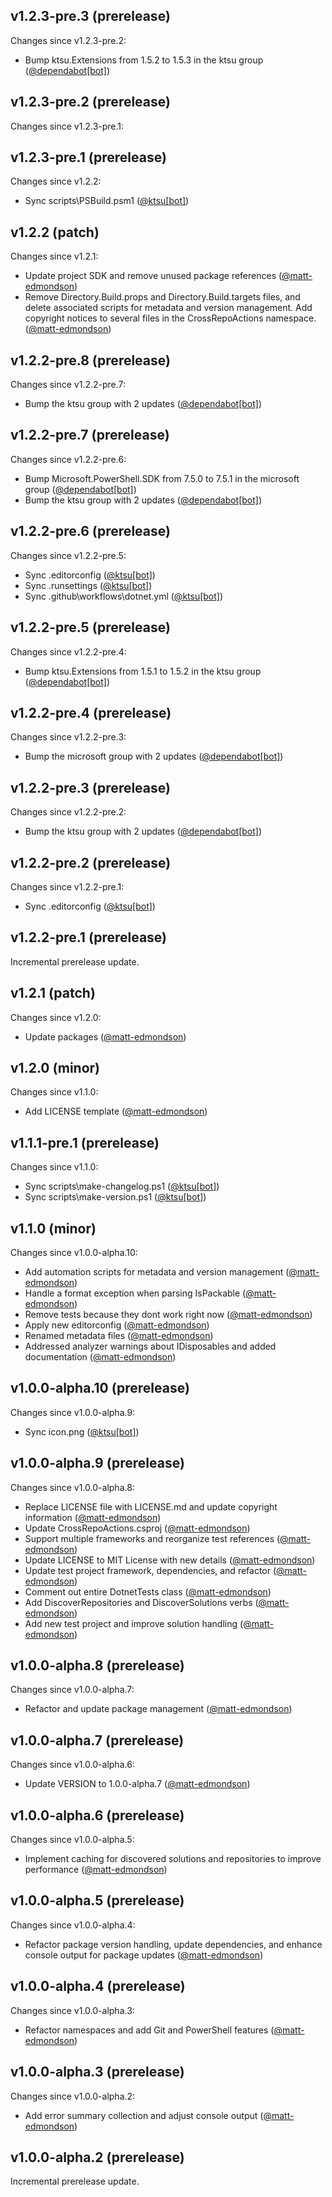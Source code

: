 ## v1.2.3-pre.3 (prerelease)

Changes since v1.2.3-pre.2:

- Bump ktsu.Extensions from 1.5.2 to 1.5.3 in the ktsu group ([@dependabot[bot]](https://github.com/dependabot[bot]))
## v1.2.3-pre.2 (prerelease)

Changes since v1.2.3-pre.1:
## v1.2.3-pre.1 (prerelease)

Changes since v1.2.2:

- Sync scripts\PSBuild.psm1 ([@ktsu[bot]](https://github.com/ktsu[bot]))
## v1.2.2 (patch)

Changes since v1.2.1:

- Update project SDK and remove unused package references ([@matt-edmondson](https://github.com/matt-edmondson))
- Remove Directory.Build.props and Directory.Build.targets files, and delete associated scripts for metadata and version management. Add copyright notices to several files in the CrossRepoActions namespace. ([@matt-edmondson](https://github.com/matt-edmondson))
## v1.2.2-pre.8 (prerelease)

Changes since v1.2.2-pre.7:

- Bump the ktsu group with 2 updates ([@dependabot[bot]](https://github.com/dependabot[bot]))
## v1.2.2-pre.7 (prerelease)

Changes since v1.2.2-pre.6:

- Bump Microsoft.PowerShell.SDK from 7.5.0 to 7.5.1 in the microsoft group ([@dependabot[bot]](https://github.com/dependabot[bot]))
- Bump the ktsu group with 2 updates ([@dependabot[bot]](https://github.com/dependabot[bot]))
## v1.2.2-pre.6 (prerelease)

Changes since v1.2.2-pre.5:

- Sync .editorconfig ([@ktsu[bot]](https://github.com/ktsu[bot]))
- Sync .runsettings ([@ktsu[bot]](https://github.com/ktsu[bot]))
- Sync .github\workflows\dotnet.yml ([@ktsu[bot]](https://github.com/ktsu[bot]))
## v1.2.2-pre.5 (prerelease)

Changes since v1.2.2-pre.4:

- Bump ktsu.Extensions from 1.5.1 to 1.5.2 in the ktsu group ([@dependabot[bot]](https://github.com/dependabot[bot]))
## v1.2.2-pre.4 (prerelease)

Changes since v1.2.2-pre.3:

- Bump the microsoft group with 2 updates ([@dependabot[bot]](https://github.com/dependabot[bot]))
## v1.2.2-pre.3 (prerelease)

Changes since v1.2.2-pre.2:

- Bump the ktsu group with 2 updates ([@dependabot[bot]](https://github.com/dependabot[bot]))
## v1.2.2-pre.2 (prerelease)

Changes since v1.2.2-pre.1:

- Sync .editorconfig ([@ktsu[bot]](https://github.com/ktsu[bot]))
## v1.2.2-pre.1 (prerelease)

Incremental prerelease update.
## v1.2.1 (patch)

Changes since v1.2.0:

- Update packages ([@matt-edmondson](https://github.com/matt-edmondson))
## v1.2.0 (minor)

Changes since v1.1.0:

- Add LICENSE template ([@matt-edmondson](https://github.com/matt-edmondson))
## v1.1.1-pre.1 (prerelease)

Changes since v1.1.0:

- Sync scripts\make-changelog.ps1 ([@ktsu[bot]](https://github.com/ktsu[bot]))
- Sync scripts\make-version.ps1 ([@ktsu[bot]](https://github.com/ktsu[bot]))
## v1.1.0 (minor)

Changes since v1.0.0-alpha.10:

- Add automation scripts for metadata and version management ([@matt-edmondson](https://github.com/matt-edmondson))
- Handle a format exception when parsing IsPackable ([@matt-edmondson](https://github.com/matt-edmondson))
- Remove tests because they dont work right now ([@matt-edmondson](https://github.com/matt-edmondson))
- Apply new editorconfig ([@matt-edmondson](https://github.com/matt-edmondson))
- Renamed metadata files ([@matt-edmondson](https://github.com/matt-edmondson))
- Addressed analyzer warnings about IDisposables and added documentation ([@matt-edmondson](https://github.com/matt-edmondson))
## v1.0.0-alpha.10 (prerelease)

Changes since v1.0.0-alpha.9:

- Sync icon.png ([@ktsu[bot]](https://github.com/ktsu[bot]))
## v1.0.0-alpha.9 (prerelease)

Changes since v1.0.0-alpha.8:

- Replace LICENSE file with LICENSE.md and update copyright information ([@matt-edmondson](https://github.com/matt-edmondson))
- Update CrossRepoActions.csproj ([@matt-edmondson](https://github.com/matt-edmondson))
- Support multiple frameworks and reorganize test references ([@matt-edmondson](https://github.com/matt-edmondson))
- Update LICENSE to MIT License with new details ([@matt-edmondson](https://github.com/matt-edmondson))
- Update test project framework, dependencies, and refactor ([@matt-edmondson](https://github.com/matt-edmondson))
- Comment out entire DotnetTests class ([@matt-edmondson](https://github.com/matt-edmondson))
- Add DiscoverRepositories and DiscoverSolutions verbs ([@matt-edmondson](https://github.com/matt-edmondson))
- Add new test project and improve solution handling ([@matt-edmondson](https://github.com/matt-edmondson))
## v1.0.0-alpha.8 (prerelease)

Changes since v1.0.0-alpha.7:

- Refactor and update package management ([@matt-edmondson](https://github.com/matt-edmondson))
## v1.0.0-alpha.7 (prerelease)

Changes since v1.0.0-alpha.6:

- Update VERSION to 1.0.0-alpha.7 ([@matt-edmondson](https://github.com/matt-edmondson))
## v1.0.0-alpha.6 (prerelease)

Changes since v1.0.0-alpha.5:

- Implement caching for discovered solutions and repositories to improve performance ([@matt-edmondson](https://github.com/matt-edmondson))
## v1.0.0-alpha.5 (prerelease)

Changes since v1.0.0-alpha.4:

- Refactor package version handling, update dependencies, and enhance console output for package updates ([@matt-edmondson](https://github.com/matt-edmondson))
## v1.0.0-alpha.4 (prerelease)

Changes since v1.0.0-alpha.3:

- Refactor namespaces and add Git and PowerShell features ([@matt-edmondson](https://github.com/matt-edmondson))
## v1.0.0-alpha.3 (prerelease)

Changes since v1.0.0-alpha.2:

- Add error summary collection and adjust console output ([@matt-edmondson](https://github.com/matt-edmondson))
## v1.0.0-alpha.2 (prerelease)

Incremental prerelease update.
